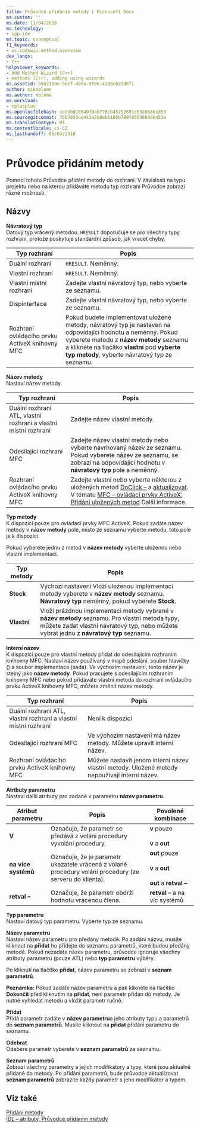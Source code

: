 ```yaml
---
title: Průvodce přidáním metody | Microsoft Docs
ms.custom: ''
ms.date: 11/04/2016
ms.technology:
- cpp-ide
ms.topic: conceptual
f1_keywords:
- vc.codewiz.method.overview
dev_langs:
- C++
helpviewer_keywords:
- Add Method Wizard [C++]
- methods [C++], adding using wizards
ms.assetid: b9a71b0e-9ecf-40fa-9f86-4200cb23d671
author: mikeblome
ms.author: mblome
ms.workload:
- cplusplus
ms.openlocfilehash: cc2ebd18640f0ab778cb45252691e63206861d53
ms.sourcegitcommit: 76b7653ae443a2b8eb1186b789f8503609d6453e
ms.translationtype: MT
ms.contentlocale: cs-CZ
ms.lasthandoff: 05/04/2018
---
```

# <a name="add-method-wizard"></a>Průvodce přidáním metody
Pomocí tohoto Průvodce přidání metody do rozhraní. V závislosti na typu projektu nebo na kterou přidáváte metodu typ rozhraní Průvodce zobrazí různé možnosti.  
  
## <a name="names"></a>Názvy  
 **Návratový typ**  
 Datový typ vrácený metodou. `HRESULT` doporučuje se pro všechny typy rozhraní, protože poskytuje standardní způsob, jak vracet chyby.  
  
|Typ rozhraní|Popis|  
|--------------------|-----------------|  
|Duální rozhraní|`HRESULT`. Neměnný.|  
|Vlastní rozhraní|`HRESULT`. Neměnný.|  
|Vlastní místní rozhraní|Zadejte vlastní návratový typ, nebo vyberte ze seznamu.|  
|Dispinterface|Zadejte vlastní návratový typ, nebo vyberte ze seznamu.|  
|Rozhraní ovládacího prvku ActiveX knihovny MFC|Pokud budete implementovat uložené metody, návratový typ je nastaven na odpovídající hodnotu a neměnný. Pokud vyberete metodu z **název metody** seznamu a klikněte na tlačítko **vlastní** pod **vyberte typ metody**, vyberte návratový typ ze seznamu.|  
  
 **Název metody**  
 Nastaví název metody.  
  
|Typ rozhraní|Popis|  
|--------------------|-----------------|  
|Duální rozhraní ATL, vlastní rozhraní a vlastní místní rozhraní|Zadejte název vlastní metody.|  
|Odesílající rozhraní MFC|Zadejte název vlastní metody nebo vyberte navrhovaný název ze seznamu. Pokud vyberete název ze seznamu, se zobrazí na odpovídající hodnotu v **návratový typ** pole a neměnný.|  
|Rozhraní ovládacího prvku ActiveX knihovny MFC|Zadejte vlastní nebo vyberte některou z uložených metod [DoClick –](../mfc/reference/colecontrol-class.md#doclick) a [aktualizovat](../mfc/reference/colecontrol-class.md#refresh). V tématu [MFC – ovládací prvky ActiveX: Přidání uložených metod](../mfc/mfc-activex-controls-adding-stock-methods.md) Další informace.|  
  
 **Typ metody**  
 K dispozici pouze pro ovládací prvky MFC ActiveX. Pokud zadáte název metody v **název metody** pole, místo ze seznamu vyberte metodu, toto pole je k dispozici.  
  
 Pokud vyberete jednu z metod v **název metody** vyberte uloženou nebo vlastní implementaci.  
  
|Typ metody|Popis|  
|-----------------|-----------------|  
|**Stock**|Výchozí nastavení Vloží uloženou implementaci metody vyberete v **název metody** seznamu. **Návratový typ** neměnný, pokud vyberete **Stock**.|  
|**Vlastní**|Vloží prázdnou implementaci metody vybrané v **název metody** seznamu. Pro vlastní metoda typy, můžete zadat vlastní návratový typ, nebo můžete vybrat jednu z **návratový typ** seznamu.|  
  
 **Interní název**  
 K dispozici pouze pro vlastní metody přidat do odesílajícím rozhraním knihovny MFC. Nastaví název používaný v mapě odeslání, soubor hlavičky () a soubor implementace (sada). Ve výchozím nastavení, tento název je stejný jako **název metody**. Pokud pracujete s odesílajícím rozhraním knihovny MFC nebo pokud přidáváte vlastní metoda do rozhraní ovládacího prvku ActiveX knihovny MFC, můžete změnit název metody.  
  
|Typ rozhraní|Popis|  
|--------------------|-----------------|  
|Duální rozhraní ATL, vlastní rozhraní a vlastní místní rozhraní|Není k dispozici|  
|Odesílající rozhraní MFC|Ve výchozím nastavení má název metody. Můžete upravit interní název.|  
|Rozhraní ovládacího prvku ActiveX knihovny MFC|Můžete nastavit jenom interní název vlastní metody. Uložené metody nepoužívají interní název.|  
  
 **Atributy parametru**  
 Nastaví další atributy pro zadané v parametru **název parametru**.  
  
|Atribut parametru|Popis|Povolené kombinace|  
|-------------------------|-----------------|--------------------------|  
|**V**|Označuje, že parametr se předává z volání procedury vyvolání procedury.|**v** pouze<br /><br /> **v** a **out**|  
|**na více systémů**|Označuje, že je parametr ukazatele vrácená z volané procedury volání procedury (ze serveru do klienta).|**out** pouze<br /><br /> **v** a **out**<br /><br /> **out** a **retval –**|  
|**retval –**|Označuje, že parametr obdrží hodnotu vrácenou člena.|**retval –** a na víc systémů|  
  
 **Typ parametru**  
 Nastaví datový typ parametru. Vyberte typ ze seznamu.  
  
 **Název parametru**  
 Nastaví název parametru pro předány metodě. Po zadání názvu, musíte kliknout na **přidat** ho přidejte do seznamu parametrů, které budou předány metodě. Pokud nezadáte název parametru, průvodce ignoruje všechny atributy parametru (pouze ATL) nebo **typ parametru** výběry.  
  
 Po kliknutí na tlačítko **přidat**, název parametru se zobrazí v **seznam parametrů**.  
  
 **Poznámka:** Pokud zadáte název parametru a pak klikněte na tlačítko **Dokončit** před kliknutím na **přidat**, není parametr přidán do metody. Je nutné vyhledat metodu a vložit parametr ručně.  
  
 **Přidat**  
 Přidá parametr zadáte v **název parametru**a jeho atributy typu a parametrů do **seznam parametrů**. Musíte kliknout na **přidat** přidání parametru do seznamu.  
  
 **Odebrat**  
 Odebere parametr vyberete v **seznam parametrů** ze seznamu.  
  
 **Seznam parametrů**  
 Zobrazí všechny parametry a jejich modifikátory a typy, které jsou aktuálně přidané do metody. Po přidání parametrů, bude průvodce aktualizovat **seznam parametrů** zobrazíte každý parametr s jeho modifikátor a typem.  
  
## <a name="see-also"></a>Viz také  
 [Přidání metody](../ide/adding-a-method-visual-cpp.md)   
 [IDL – atributy, Průvodce přidáním metody](../ide/idl-attributes-add-method-wizard.md)
